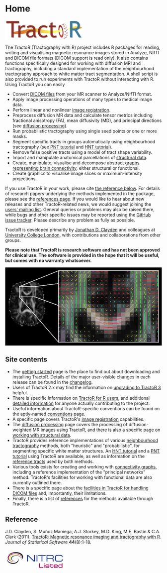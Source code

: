 # Home

<img class="graphic" src="logo.png" alt="TractoR logo" />

The TractoR (Tractography with R) project includes R packages for reading, writing and visualising magnetic resonance images stored in Analyze, NIfTI and DICOM file formats (DICOM support is read only). It also contains functions specifically designed for working with diffusion MRI and tractography, including a standard implementation of the neighbourhood tractography approach to white matter tract segmentation. A shell script is also provided to run experiments with TractoR without interacting with R. Using TractoR you can easily

* Convert [DICOM files](TractoR-and-DICOM.html) from your MR scanner to Analyze/NIfTI format.
* Apply image processing operations of many types to medical image data.
* Perform linear and nonlinear [image registration](registration.html).
* Preprocess diffusion MR data and calculate tensor metrics including fractional anisotropy (FA), mean diffusivity (MD), and principal directions (see [diffusion processing](diffusion-processing.html)).
* Run probabilistic tractography using single seed points or one or more masks.
* Segment specific tracts in groups automatically using neighbourhood tractography (see [PNT tutorial](PNT-tutorial.html) and [HNT tutorial](HNT-tutorial.html)).
* Remove false positive tracts using a model of tract shape variability.
* Import and manipulate anatomical parcellations of [structural data](structural.html).
* Create, manipulate, visualise and decompose abstract [graphs representing brain connectivity](connectivity-graphs.html), either structural or functional.
* Create graphics to visualise image slices or maximum-intensity projections.

If you use TractoR in your work, please cite [the reference below](#reference). For details of research papers underlying the methods implemented in the package, please see the [references page](references.html). If you would like to hear about new releases and other TractoR-related news, we would suggest joining the [users' mailing list](https://www.jiscmail.ac.uk/cgi-bin/webadmin?A0=TRACTOR). General queries or problems may also be raised there, while bugs and other specific issues may be reported using the [GitHub issue tracker](https://github.com/jonclayden/tractor/issues). Please describe any problem as fully as possible.

TractoR is developed primarily by [Jonathan D. Clayden](http://www.homepages.ucl.ac.uk/~sejjjd2/) and colleagues at [University College London](http://www.ucl.ac.uk), with contributions and collaborations from other groups.

**Please note that TractoR is research software and has not been approved for clinical use. The software is provided in the hope that it will be useful, but comes with no warranty whatsoever.**

![Diffusion principal directions](principal-directions.png)

## Site contents

- The [getting started](getting-started.html) page is the place to find out about downloading and installing TractoR. Details of the major user-visible changes in each release can be found in the [changelog](changelog.html).
- Users of TractoR 2.x may find the information on [upgrading to TractoR 3](upgrading-to-TractoR-3.html) helpful.
- There is specific information on [TractoR for R users](TractoR-for-R-users.html), and additional [detailed information](guidelines-for-contributors.html) for anyone actually contributing to the project.
- Useful information about TractoR-specific conventions can be found on the aptly-named [conventions](conventions.html) page.
- A specific page covers TractoR's [image registration](registration.html) capabilities.
- The [diffusion processing](diffusion-processing.html) page covers the processing of diffusion-weighted MR images using TractoR, and there is also a specific page on [working with structural data](structural.html).
- TractoR provides reference implementations of various [neighbourhood tractography](http://www.homepages.ucl.ac.uk/~sejjjd2/research/#neighbourhood-tractography) methods, both "heuristic" and "probabilistic", for segmenting specific white matter structures. An [HNT tutorial](HNT-tutorial.html) and a [PNT tutorial](PNT-tutorial.html) using TractoR are available, as well as information on the [reference tracts](reference-tracts.html) used by both methods.
- Various tools exists for creating and working with [connectivity graphs](connectivity-graphs.html), including a reference implementation of the "principal networks" method. TractoR's facilities for working with functional data are also currently outlined there.
- There is a specific page about the [facilities in TractoR for handling DICOM files](TractoR-and-DICOM.html) and, importantly, their limitations.
- Finally, there is a list of [references](references.html) for the methods available through TractoR.

## Reference

J.D. Clayden, S. Muñoz Maniega, A.J. Storkey, M.D. King, M.E. Bastin & C.A. Clark (2011). [TractoR: Magnetic resonance imaging and tractography with R](http://www.jstatsoft.org/v44/i08/). _Journal of Statistical Software_ **44**(8):1-18.

[![NITRC logo](nitrc.png)](http://www.nitrc.org/projects/tractor)
